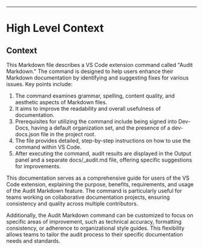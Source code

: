 

  ---
# High Level Context
## Context
This Markdown file describes a VS Code extension command called "Audit Markdown." The command is designed to help users enhance their Markdown documentation by identifying and suggesting fixes for various issues. Key points include:

1. The command examines grammar, spelling, content quality, and aesthetic aspects of Markdown files.
2. It aims to improve the readability and overall usefulness of documentation.
3. Prerequisites for utilizing the command include being signed into Dev-Docs, having a default organization set, and the presence of a dev-docs.json file in the project root.
4. The file provides detailed, step-by-step instructions on how to use the command within VS Code.
5. After executing the command, audit results are displayed in the Output panel and a separate docs/_audit.md file, offering specific suggestions for improvements.

This documentation serves as a comprehensive guide for users of the VS Code extension, explaining the purpose, benefits, requirements, and usage of the Audit Markdown feature. The command is particularly useful for teams working on collaborative documentation projects, ensuring consistency and quality across multiple contributors.

Additionally, the Audit Markdown command can be customized to focus on specific areas of improvement, such as technical accuracy, formatting consistency, or adherence to organizational style guides. This flexibility allows teams to tailor the audit process to their specific documentation needs and standards.

  